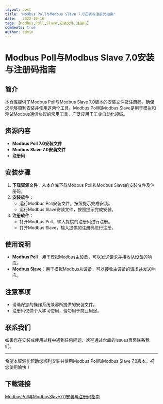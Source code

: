 ```yaml
---
layout: post
title: "Modbus Poll与Modbus Slave 7.0安装与注册码指南"
date:   2022-10-16
tags: [Modbus,Poll,Slave,安装文件,注册码]
comments: true
author: admin
---
```

# Modbus Poll与Modbus Slave 7.0安装与注册码指南

## 简介
本仓库提供了Modbus Poll与Modbus Slave 7.0版本的安装文件及注册码，确保您能够顺利安装并使用这两个工具。Modbus Poll和Modbus Slave是用于模拟和测试Modbus通信协议的常用工具，广泛应用于工业自动化领域。

## 资源内容
- **Modbus Poll 7.0安装文件**
- **Modbus Slave 7.0安装文件**
- **注册码**

## 安装步骤
1. **下载资源文件**：从本仓库下载Modbus Poll和Modbus Slave的安装文件及注册码。
2. **安装软件**：
   - 运行Modbus Poll安装文件，按照提示完成安装。
   - 运行Modbus Slave安装文件，按照提示完成安装。
3. **注册软件**：
   - 打开Modbus Poll，输入提供的注册码进行注册。
   - 打开Modbus Slave，输入提供的注册码进行注册。

## 使用说明
- **Modbus Poll**：用于模拟Modbus主设备，可以发送请求并接收从设备的响应。
- **Modbus Slave**：用于模拟Modbus从设备，可以接收主设备的请求并发送响应。

## 注意事项
- 请确保您的操作系统兼容所提供的安装文件。
- 注册码仅供个人学习使用，请勿用于商业用途。

## 联系我们
如果您在安装或使用过程中遇到任何问题，欢迎通过仓库的Issues页面联系我们。

---

希望本资源能帮助您顺利安装并使用Modbus Poll和Modbus Slave 7.0版本。祝您使用愉快！

## 下载链接

[ModbusPoll与ModbusSlave7.0安装与注册码指南](https://pan.quark.cn/s/12b404440df3)